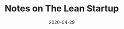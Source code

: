 ---
layout: post
title: "Notes on The Lean Startup"
date: 2020-04-29
comments: true
categories: [summary, notes, learning, work]
---